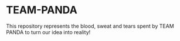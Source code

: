 # TEAM-PANDA
This repository represents the blood, sweat and tears spent by TEAM PANDA to turn our idea into reality!
